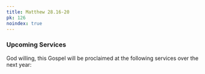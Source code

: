 ```yaml
---
title: Matthew 28.16-20
pk: 126
noindex: true
---
```


### Upcoming Services

God willing, this Gospel will be proclaimed at the following services over the next year:


